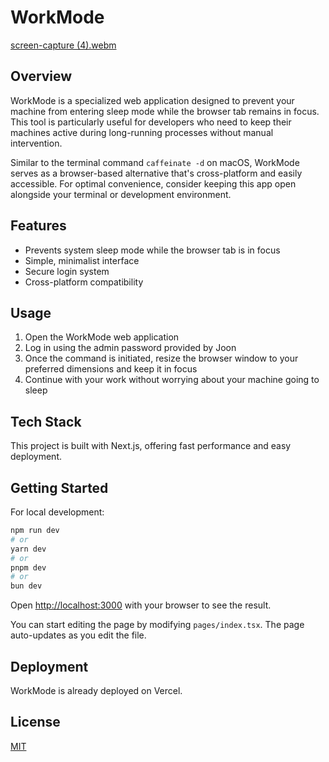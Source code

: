 # WorkMode


[screen-capture (4).webm](https://github.com/user-attachments/assets/7d9f13a9-7b4e-4048-95c9-0b58144e5349)



## Overview

WorkMode is a specialized web application designed to prevent your machine from entering sleep mode while the browser tab remains in focus. This tool is particularly useful for developers who need to keep their machines active during long-running processes without manual intervention.

Similar to the terminal command `caffeinate -d` on macOS, WorkMode serves as a browser-based alternative that's cross-platform and easily accessible. For optimal convenience, consider keeping this app open alongside your terminal or development environment.

## Features

- Prevents system sleep mode while the browser tab is in focus
- Simple, minimalist interface
- Secure login system
- Cross-platform compatibility

## Usage

1. Open the WorkMode web application
2. Log in using the admin password provided by Joon
3. Once the command is initiated, resize the browser window to your preferred dimensions and keep it in focus
4. Continue with your work without worrying about your machine going to sleep

## Tech Stack

This project is built with Next.js, offering fast performance and easy deployment.

## Getting Started

For local development:

```bash
npm run dev
# or
yarn dev
# or
pnpm dev
# or
bun dev
```

Open [http://localhost:3000](http://localhost:3000) with your browser to see the result.

You can start editing the page by modifying `pages/index.tsx`. The page auto-updates as you edit the file.

## Deployment

WorkMode is already deployed on Vercel. 

## License

[MIT](LICENSE)
